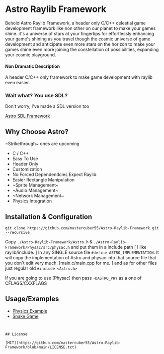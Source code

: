 
# Astro Raylib Framework
Behold Astro Raylib Framework, a header only C/C++ celestial game development framework like non other on our planet to make your games shine. it's a universe of stars at your fingertips for effortlessly enhancing your game's shining as you travel though the cosmic universe of game development and anticipate even more stars on the horizon to make your games shine even more joining the constellation of possibilities, expanding your cosmic playground.

#### Non Dramatic Description
A header C/C++ only framework to make game development with raylib even easier.

### Wait what? You use SDL? 
Don't worry, I've made a SDL version too

[Astro SDL Framework](https://github.com/mastercuber55/Astro-SDL-Framework)

## Why Choose Astro?

~Strikethrough~ ones are upcoming
 
 + C / C++
 + Easy To Use
 + Header Only
 + Customization
 + No Forced Dependendcies Expect Raylib
 + Easier Rectangle Manipulation
 + ~Sprite Management~
 + ~Audio Management~
 + ~Network Management~
 + Physics Integration
## Installation & Configuration

    git clone https://github.com/mastercuber55/Astro-Raylib-Framework.git --recursive

Copy `./Astro-Raylib-Framework/Astro.h` & `./Astro-Raylib-Framework/Physac/src/physac.h` and put them in a include path [ I like raylib/include. ]
In any SINGLE source file `#define ASTRO_IMPLEMENTATION`.
It will copy the implementation of Astro and physac into that source file that you don't edit very much.
[main.c/main.cpp for me. ] and as for other files just regular old `#include <Astro.h>`

If you are going to use [Physac] then pass `-DASTRO_PHY` as a one of CFLAGS/CXXFLAGS

## Usage/Examples
- [Physics Example](https://github.com/mastercuber55/Physics-Example)
- [Snake Game](https://github.com/mastercuber55/Snake-Game)
```


## License

[MIT](https://github.com/mastercuber55/Astro-Raylib-Framework/blob/main/LICENSE.txt)

